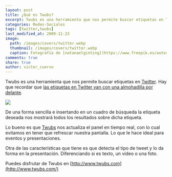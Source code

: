 ```yaml
---
layout: post
title: ¿Qué es Twubs?
excerpt: Twubs es una herramienta que nos permite buscar etiquetas en Twitter.
categories: Redes-Sociales
tags: [twitter,twubs]
last_modified_at: 2009-11-23
image:
  path: /images/covers/twitter.webp
  thumbnail: /images/covers/twitter.webp
  caption: Fotografía de [natanaelginting](https://www.freepik.es/autor/natanaelginting)
comments: true
share: true
author: victor_cuervo
---
```


Twubs es una herramienta que nos permite buscar etiquetas en [Twitter](https://www.ayudaenlaweb.com/redes-sociales/que-es-twitter/). Hay que recordar que [las etiquetas en Twitter van con una almohadilla por delante](https://www.ayudaenlaweb.com/redes-sociales/poner-tags-en-twitter/).


![](https://www.ayudaenlaweb.com/wp-content/uploads/2009/11/twubs.png)


De una forma sencilla e insertando en un cuadro de búsqueda la etiqueta deseada nos mostrará todos los resultados sobre dicha etiqueta.


Lo bueno es que [Twubs](http://www.twubs.com/) nos actualiza el panel en tiempo real, con lo cual evitamos en tener que refrescar nuestra pantalla. Lo que le hace ideal para eventos y presentaciones.


Otra de las características que tiene es que detecta el tipo de tweet y lo da forma en la presentación. Diferenciando si es texto, un vídeo o una foto.


Puedes disfrutar de Twubs en [http://www.twubs.com](http://www.twubs.com/)

